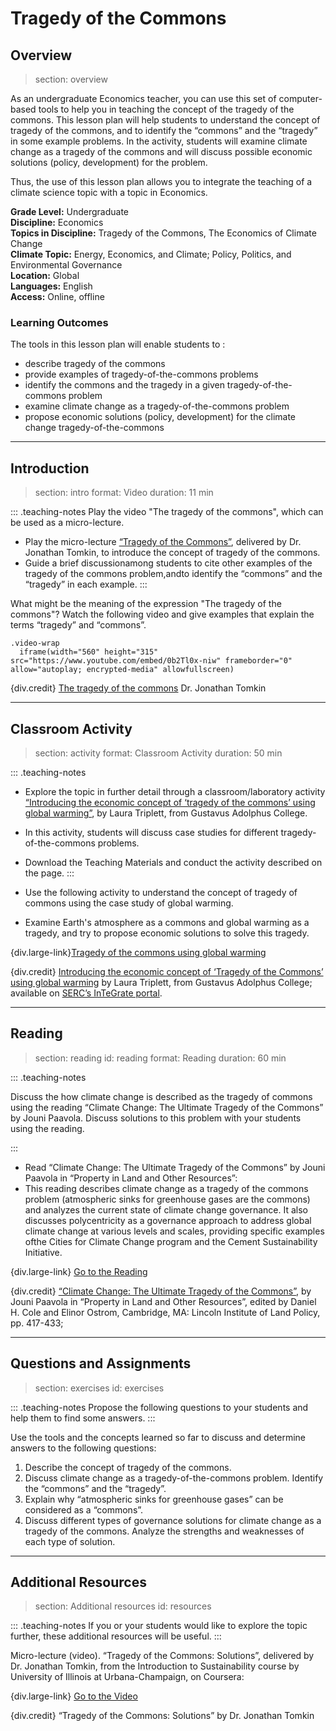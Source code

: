 # Tragedy of the Commons

## Overview
> section: overview

As an undergraduate Economics teacher, you can use this set of computer-based tools to help you in teaching the concept of the tragedy of the commons.
This lesson plan will help students to understand the concept of tragedy of the commons, and to identify the “commons” and the “tragedy” in some example problems. In the activity, students will examine climate change as a tragedy of the commons and will discuss possible economic solutions (policy, development) for the problem.

Thus, the use of this lesson plan allows you to integrate the teaching of a climate science topic with a topic in Economics.

__Grade Level:__ Undergraduate  
__Discipline:__ Economics  
__Topics in Discipline:__ Tragedy of the Commons, The Economics of Climate Change  
__Climate Topic:__ Energy, Economics, and Climate; Policy, Politics, and Environmental Governance  
__Location:__ Global  
__Languages:__ English  
__Access:__ Online, offline

### Learning Outcomes
The tools in this lesson plan will enable students to :

* describe tragedy of the commons
* provide examples of tragedy-of-the-commons problems
* identify the commons and the tragedy in a given tragedy-of-the-commons problem
* examine climate change as a tragedy-of-the-commons problem
* propose economic solutions (policy, development) for the climate change tragedy-of-the-commons

---

## Introduction
> section: intro
> format: Video
> duration: 11 min

::: .teaching-notes
Play the video "The tragedy of the commons", which can be used as a  micro-lecture.

* Play the micro-lecture [“Tragedy of the Commons”](https://www.coursera.org/lecture/sustainability/tragedy-of-the-commons-MtxUU), delivered by Dr. Jonathan Tomkin, to introduce the concept of tragedy of the commons.
* Guide a brief discussionamong students to cite other examples of the tragedy of the commons problem,andto identify the “commons” and the “tragedy” in each example.
:::

What might be the meaning of the expression "The tragedy of the commons"? Watch the following video and give examples that explain the terms “tragedy” and “commons”.

    .video-wrap
      iframe(width="560" height="315" src="https://www.youtube.com/embed/0b2Tl0x-niw" frameborder="0" allow="autoplay; encrypted-media" allowfullscreen)

	  
{div.credit}
[The tragedy of the commons](https://www.coursera.org/lecture/sustainability/tragedy-of-the-commons-MtxUU) Dr. Jonathan Tomkin


---

## Classroom Activity
> section: activity
> format: Classroom Activity
> duration: 50 min


::: .teaching-notes
* Explore the topic in further detail through a classroom/laboratory activity [“Introducing the economic concept of ‘tragedy of the commons’ using global warming”](https://serc.carleton.edu/integrate/programs/implementation/program2/activities/135953.html), by Laura Triplett, from Gustavus Adolphus College.
* In this activity, students will discuss case studies for different tragedy-of-the-commons problems. 
* Download the Teaching Materials and conduct the activity described on the page.
:::

* Use the following activity to understand the concept of tragedy of commons using the case study of global warming.
* Examine Earth's atmosphere as a commons and global warming as a tragedy, and try to propose economic solutions to solve this tragedy.

{div.large-link}[Tragedy of the commons using global warming](https://serc.carleton.edu/integrate/programs/implementation/program2/activities/135953.html)

{div.credit}
[Introducing the economic concept of ‘Tragedy of the Commons’ using global warming](https://serc.carleton.edu/integrate/programs/implementation/program2/activities/135953.html) by Laura Triplett, from Gustavus Adolphus College; available on [SERC’s InTeGrate portal](https://serc.carleton.edu/integrate/index.html).



---

## Reading
> section: reading
> id: reading
> format: Reading
> duration: 60 min

::: .teaching-notes

Discuss the how climate change is described as the tragedy of commons using the reading “Climate Change: The Ultimate Tragedy of the Commons” by Jouni Paavola.
Discuss solutions to this problem with your students using the reading.

:::

* Read “Climate Change: The Ultimate Tragedy of the Commons” by Jouni Paavola in “Property in Land and Other Resources”:
* This reading describes climate change as a tragedy of the commons problem (atmospheric sinks for greenhouse gases are the commons) and analyzes the current state of climate change governance. It also discusses polycentricity as a governance approach to address global climate change at various levels and scales, providing specific examples ofthe Cities for Climate Change program and the Cement Sustainability Initiative.

{div.large-link} [Go to the Reading](https://www.lincolninst.edu/sites/default/files/pubfiles/climate-change_0.pdf)

{div.credit}
[“Climate Change: The Ultimate Tragedy of the Commons”](https://www.lincolninst.edu/sites/default/files/pubfiles/climate-change_0.pdf), by Jouni Paavola in “Property in Land and Other Resources”, edited by Daniel H. Cole and Elinor Ostrom, Cambridge, MA: Lincoln Institute of Land Policy, pp. 417-433; 

---

## Questions and Assignments
> section: exercises
> id: exercises

::: .teaching-notes
Propose the following questions to your students and help them to find some answers.
:::

Use the tools and the concepts learned so far to discuss and determine answers to the following questions:

1. Describe the concept of tragedy of the commons.
2. Discuss climate change as a tragedy-of-the-commons problem. Identify the “commons” and the “tragedy”.
3. Explain why “atmospheric sinks for greenhouse gases” can be considered as a “commons”.
4. Discuss different types of governance solutions for climate change as a tragedy of the commons. Analyze the strengths and weaknesses of each type of solution.

---

## Additional Resources
> section: Additional resources
> id: resources

::: .teaching-notes
If you or your students would like to explore the topic further, these additional resources will be useful.
:::

Micro-lecture (video). “Tragedy of the Commons: Solutions”, delivered by Dr. Jonathan Tomkin, from the Introduction to Sustainability course by University of Illinois at Urbana-Champaign, on Coursera:

{div.large-link} [Go to the Video](https://www.coursera.org/lecture/sustainability/tragedy-of-the-commons-solutions-wBRcA)

{div.credit}
“Tragedy of the Commons: Solutions” by Dr. Jonathan Tomkin
